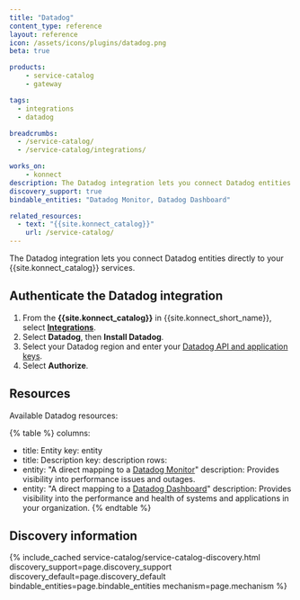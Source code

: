 ```yaml
---
title: "Datadog"
content_type: reference
layout: reference
icon: /assets/icons/plugins/datadog.png
beta: true

products:
    - service-catalog
    - gateway

tags:
  - integrations
  - datadog

breadcrumbs:
  - /service-catalog/
  - /service-catalog/integrations/

works_on:
    - konnect
description: The Datadog integration lets you connect Datadog entities directly to your {{site.konnect_catalog}} services.
discovery_support: true
bindable_entities: "Datadog Monitor, Datadog Dashboard"

related_resources:
  - text: "{{site.konnect_catalog}}"
    url: /service-catalog/
---
```


The Datadog integration lets you connect Datadog entities directly to your {{site.konnect_catalog}} services.

## Authenticate the Datadog integration

1. From the **{{site.konnect_catalog}}** in {{site.konnect_short_name}}, select **[Integrations](https://cloud.konghq.com/service-catalog/integrations)**. 
1. Select **Datadog**, then **Install Datadog**.
1. Select your Datadog region and enter your [Datadog API and application keys](https://docs.datadoghq.com/account_management/api-app-keys/). 
1. Select **Authorize**. 

## Resources

Available Datadog resources:

<!--vale off-->
{% table %}
columns:
  - title: Entity
    key: entity
  - title: Description
    key: description
rows:
  - entity: "A direct mapping to a [Datadog Monitor](https://docs.datadoghq.com/monitors/)"
    description: Provides visibility into performance issues and outages. 
  - entity: "A direct mapping to a [Datadog Dashboard](https://docs.datadoghq.com/dashboards/)"
    description: Provides visibility into the performance and health of systems and applications in your organization.
{% endtable %}
<!--vale on-->

## Discovery information

<!-- vale off-->

{% include_cached service-catalog/service-catalog-discovery.html 
   discovery_support=page.discovery_support
   discovery_default=page.discovery_default
   bindable_entities=page.bindable_entities
   mechanism=page.mechanism %}

<!-- vale on-->



